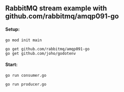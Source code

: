 ## RabbitMQ stream example with github.com/rabbitmq/amqp091-go

#### Setup:

```
go mod init main

go get github.com/rabbitmq/amqp091-go
go get github.com/joho/godotenv
```

#### Start:

```
go run consumer.go
```

```
go run producer.go
```
